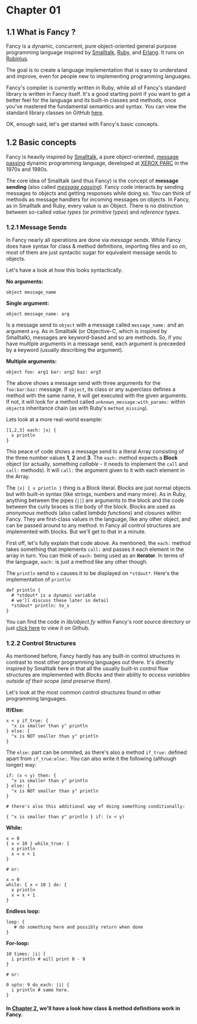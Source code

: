 # Chapter 01 #
## 1.1 What is Fancy ? ##

Fancy is a dynamic, concurrent, pure object-oriented general purpose
programming language inspired by
[Smalltalk](http://en.wikipedia.org/wiki/Smalltalk),
[Ruby](http://en.wikipedia.org/wiki/Ruby_programming_language), and
[Erlang](http://en.wikipedia.org/wiki/Erlang_programming_language).
It runs on [Rubinius](http://www.rubini.us).

The goal is to create a language implementation that is easy to
understand and improve, even for people new to implementing
programming languages.

Fancy's compiler is currently written in Ruby, while all of Fancy's
standard library is written in Fancy itself. It's a good starting
point if you want to get a better feel for the language and its
built-in classes and methods, once you've mastered the fundamental
semantics and syntax.
You can view the standard library classes on GitHub
[here](https://github.com/bakkdoor/fancy/blob/master/lib/).

OK, enough said, let's get started with Fancy's basic concepts.


## 1.2 Basic concepts ##

Fancy is heavily inspired by
[Smalltalk](http://en.wikipedia.org/wiki/Smalltalk), a pure
object-oriented,
[message passing](http://en.wikipedia.org/wiki/Message_passing)
dynamic programming language, developed at
[XEROX PARC](http://www.parc.com/) in the 1970s and 1980s.

The core idea of Smalltalk (and thus Fancy) is the concept of
**message sending** (also called
[*message passing*](http://en.wikipedia.org/wiki/Message_passing)). Fancy
code interacts by sending messages to objects and getting responses
while doing so. You can think of methods as message handlers for
incoming messages on objects. In Fancy, as in Smalltalk and Ruby,
every value is an Object. There is no distinction between so-called
*value types* (or *primitive types*)  and *reference types*.


### 1.2.1 Message Sends ###

In Fancy nearly all operations are done via *message sends*. While
Fancy does have syntax for class & method definitions, importing files
and so on, most of them are just syntactic sugar for equivalent message
sends to objects.

Let's have a look at how this looks syntactically.

**No arguments:**

```fancy
object message_name
```

**Single argument:**

```fancy
object message_name: arg
```

Is a message send to `object` with a message called `message_name:`
and an argument `arg`. As in Smalltalk (or Objective-C, which is
inspired by Smalltalk), messages are keyword-based and so are
methods. So, if you have multiple arguments in a message send, each
argument is preceeded by a keyword (usually describing the argument).

**Multiple arguments:**

```fancy
object foo: arg1 bar: arg2 baz: arg3
```

The above shows a message send with three arguments for the
`foo:bar:baz:` message. If `object`, its class or any superclass
defines a method with the same name, it will get executed with the
given arguments. If not, it will look for a method called
`unknown_message:with_params:` within `object`s inheritance chain (as with
Ruby's `method_missing`).

Lets look at a more real-world example:

```fancy
[1,2,3] each: |x| {
  x println
}
```

This peace of code shows a message send to a literal Array consisting
of the three number values **1**, **2** and **3**. The `each:` method
expects a **Block** object (or actually, something *callable* - it needs
to implement the `call` and `call:` methods). It will `call:` the
argument given to it with each element in the Array.

The `|x| { x println }` thing is a Block literal. Blocks are just
normal objects but with built-in syntax (like strings, numbers and
many more). As in Ruby, anything between the pipes (`||`) are arguments
to the block and the code between the curly braces is the body of the
block. Blocks are used as *anonymous methods* (also called *lambda
functions*) and *closures* within Fancy. They are first-class values
in the language, like any other object, and can be passed around to
any method. In Fancy all control structures are implemented with
blocks. But we'll get to that in a minute.

First off, let's fully explain that code above. As mentioned, the
`each:` method takes something that implements `call:` and passes it
each element in the array in turn. You can think of `each:` being used
as an **iterator**. In terms of the language, `each:` is just a method
like any other though.

The `println` send to `x` causes it to be displayed on
`*stdout*`. Here's the implementation of `println`:

```fancy
def println {
  # *stdout* is a dynamic variable
  # we'll discuss these later in detail
  *stdout* println: to_s
}
```

You can find the code in *lib/object.fy* within Fancy's root source
directory or just
[click here](https://github.com/bakkdoor/fancy/blob/master/lib/object.fy#L29)
to view it on Github.


### 1.2.2 Control Structures ###

As mentioned before, Fancy hardly has any built-in control structures
in contrast to most other programming languages out there. It's
directly inspired by Smalltalk here in that all the usually built-in
control flow structures are implemented with *Blocks* and their
ability to *access variables outside of their scope (and preserve
them)*.

Let's look at the most common control structures found in other
programming languages.


**If/Else:**

```fancy
x < y if_true: {
  "x is smaller than y" println
} else: {
  "x is NOT smaller than y" println
}
```

The `else:` part can be ommited, as there's also a method `if_true:`
defined apart from `if_true:else:`. You can also write it the
following (although longer) way:

```fancy
if: (x < y) then: {
  "x is smaller than y" println
} else: {
  "x is NOT smaller than y" println
}

# there's also this additional way of doing something conditionally:

{ "x is smaller than y" println } if: (x < y)
```


**While:**

```fancy
x = 0
{ x < 10 } while_true: {
  x println
  x = x + 1
}

# or:

x = 0
while: { x < 10 } do: {
  x println
  x = x + 1
}
```


**Endless loop:**

```fancy
loop: {
   # do something here and possibly return when done
}
```

**For-loop:**

```fancy
10 times: |i| {
  i println # will print 0 - 9
}

# or:

0 upto: 9 do_each: |i| {
  i println # same here.
}
```


#### In [Chapter 2][], we'll have a look how class & method definitions work in Fancy. ####

  [Chapter 2]: Chapter02.md
